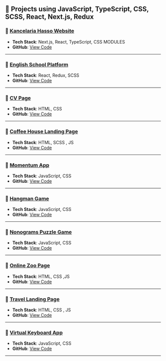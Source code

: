 ## 💼 Projects using JavaScript, TypeScript, CSS, SCSS, React, Next.js, Redux

### 🔹 [Kancelaria Hasso Website](https://kancelariahasso.pl/)
- **Tech Stack**: Next.js, React, TypeScript, CSS MODULES 
- **GitHub**: [View Code](https://github.com/Adil240199/project-nextjs)

---

### 🔹 [English School Platform]()
- **Tech Stack**: React, Redux, SCSS  
- **GitHub**: [View Code]()

---

### 🔹 [CV Page](https://adil240199.github.io/School-tasks/cv-html/)
- **Tech Stack**: HTML, CSS  
- **GitHub**: [View Code](https://github.com/Adil240199/School-tasks/tree/gh-pages/cv-html)

---

### 🔹 [Coffee House Landing Page](https://adil240199.github.io/School-tasks/coffee-house/home.html)
- **Tech Stack**: HTML, SCSS , JS 
- **GitHub**: [View Code](https://github.com/Adil240199/School-tasks/tree/gh-pages/coffee-house)

---

### 🔹 [Momentum App](https://adil240199.github.io/School-tasks/momentum/)
- **Tech Stack**: JavaScript, CSS  
- **GitHub**: [View Code](https://github.com/Adil240199/School-tasks/tree/gh-pages/momentum)

---

### 🔹 [Hangman Game](https://adil240199.github.io/School-tasks/hangman/)
- **Tech Stack**: JavaScript, CSS  
- **GitHub**: [View Code](https://github.com/Adil240199/School-tasks/tree/gh-pages/hangman)

---

### 🔹 [Nonograms Puzzle Game](https://adil240199.github.io/School-tasks/nonograms/)
- **Tech Stack**: JavaScript, CSS  
- **GitHub**: [View Code](https://github.com/Adil240199/School-tasks/tree/gh-pages/nonograms)

---

### 🔹 [Online Zoo Page](https://adil240199.github.io/School-tasks/online-zoo/pages/main/)
- **Tech Stack**: HTML, CSS ,JS
- **GitHub**: [View Code](https://github.com/Adil240199/School-tasks/tree/gh-pages/online-zoo)

---

### 🔹 [Travel Landing Page](https://adil240199.github.io/School-tasks/travel/)
- **Tech Stack**: HTML, CSS , JS
- **GitHub**: [View Code](https://github.com/Adil240199/School-tasks/tree/gh-pages/travel)

---

### 🔹 [Virtual Keyboard App](https://adil240199.github.io/School-tasks/virtual-keyboard/)
- **Tech Stack**: JavaScript, CSS 
- **GitHub**: [View Code](https://github.com/Adil240199/School-tasks/tree/gh-pages/virtual-keyboard)

---

